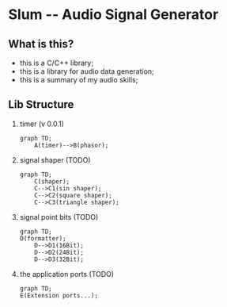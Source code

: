 # Slum -- Audio Signal Generator

## What is this?

* this is a C/C++ library;
* this is a library for audio data generation;
* this is a summary of my audio skills;

## Lib Structure

1. timer (v 0.0.1)

    ```mermaid
    graph TD;
        A(timer)-->B(phasor);
    ```

2. signal shaper (TODO)

    ```mermaid
    graph TD;
        C(shaper);
        C-->C1(sin shaper);
        C-->C2(square shaper);
        C-->C3(triangle shaper);
    ```

3. signal point bits (TODO)

    ```mermaid
    graph TD;
    D(formatter);
        D-->D1(16Bit);
        D-->D2(24Bit);
        D-->D3(32Bit);
    ```

4. the application ports (TODO)

    ```mermaid
    graph TD;
    E(Extension ports...);
    ```
